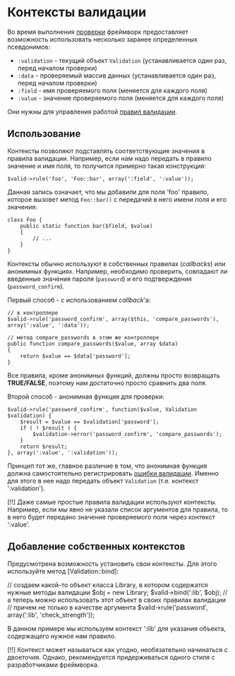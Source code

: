 # Контексты валидации

Во время выполнения [проверки](validation/check) фреймворк предоставляет возможность использовать несколько заранее определенных
 псевдонимов:

 * `:validation` - текущий объект `Validation` (устанавливается один раз, перед началом проверки)
 * `:data` - проверяемый массив данных (устанавливается один раз, перед началом проверки)
 * `:field` - имя проверяемого поля (меняется для каждого поля)
 * `:value` - значение проверяемого поля (меняется для каждого поля)

Они нужны для управления работой [правил валидации](validation/rules).

## Использование

Контексты позволяют подставлять соответствующие значения в правила валидации. Например, если нам надо передать в правило
 значение и имя поля, то получится примерно такая конструкция:

    $valid->rule('foo', 'Foo::bar', array(':field', ':value'));

Данная запись означает, что мы добавили для поля 'foo' правило, которое вызовет метод `Foo::bar()` с передачей в него
 имени поля и его значения:

    class Foo {
        public static function bar($field, $value)
        {
            // ...
        }
    }

Контексты обычно используют в собственных правилах (*callbacks*) или анонимных функциях. Например, необходимо проверить,
 совпадают ли введенные значения пароля (`password`) и его подтверждения (`password_confirm`).

Первый способ - с использованием *callback*'а:

    // в контроллере
    $valid->rule('password_confirm', array($this, 'compare_passwords'), array(':value', ':data'));

    // метод compare_passwords в этом же контроллере
    public function compare_passwords($value, array $data)
    {
        return $value == $data['password'];
    }

Все правила, кроме анонимных функций, должны просто возвращать **TRUE/FALSE**, поэтому нам достаточно просто сравнить два поля.

Второй способ - анонимная функция для проверки:

    $valid->rule('password_confirm', function($value, Validation $validation) {
        $result = $value == $validation['password'];
        if ( ! $result ) {
            $validation->error('password_confirm', 'compare_passwords');
        }
        return $result;
    }, array(':value', ':validation'));

Принцип тот же, главное различие в том, что анонимная функция должна самостоятельно регистрировать [ошибки валидации](validation/errors).
 Именно для этого в нее надо передать объект `Validation` (т.е. контекст ':validation').

[!!] Даже самые простые правила валидации используют контексты. Например, если мы явно не указали список аргументов для
 правила, то в него будет передано значение проверяемого поля через контекст ':value'.

## Добавление собственных контекстов

Предусмотрена возможность установить свои контексты. Для этого используйте метод [Validation::bind]:

// создаем какой-то объект класса Library, в котором содержатся нужные методы валидации
$obj = new Library;
$valid->bind(':lib', $obj);
// а теперь можно использовать этот объект в своих правилах валидации
// причем не только в качестве аргумента
$valid->rule('password', array(':lib', 'check_strength'));

В данном примере мы используем контекст ':lib' для указания объекта, содержащего нужное нам правило.

[!!] Контекст может называться как угодно, необязательно начинаться с двоеточия. Однако, рекомендуется придерживаться одного
 стиля с разработчиками фреймворка.